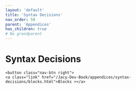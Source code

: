 ```yaml
---
layout: 'default'
title: 'Syntax Decisions'
nav_order: 50
parent: 'Appendices'
has_children: true
# No grandparent
---
```


# Syntax Decisions
<div class="nav-btn-block">
    
    <button class="nav-btn right">
    <a class="link" href="/Jacy-Dev-Book/appendices/syntax-decisions/blocks.html">Blocks ></a>
</button>

</div>
